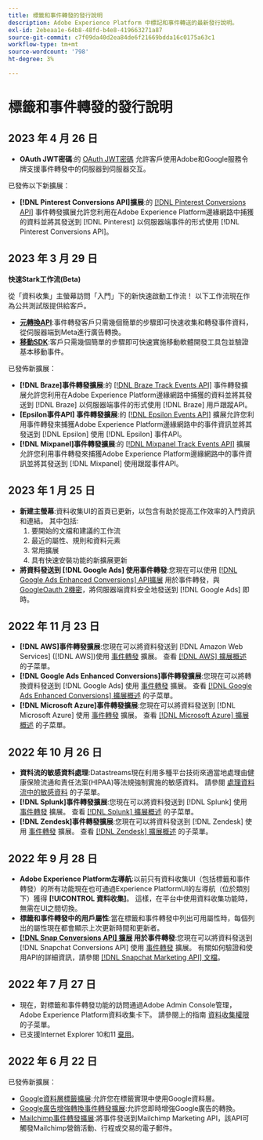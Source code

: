 ```yaml
---
title: 標籤和事件轉發的發行說明
description: Adobe Experience Platform 中標記和事件轉送的最新發行說明。
exl-id: 2ebeaa1e-64b8-48fd-b4e8-419663271a87
source-git-commit: c7f09da40d2ea84de6f21669bdda16c0175a63c1
workflow-type: tm+mt
source-wordcount: '798'
ht-degree: 3%

---
```


# 標籤和事件轉發的發行說明

## 2023 年 4 月 26 日

* **OAuth JWT密碼**:的 [OAuth JWT密碼](https://experienceleague.adobe.com/docs/experience-platform/tags/event-forwarding/secrets.html?lang=en) 允許客戶使用Adobe和Google服務令牌支援事件轉發中的伺服器到伺服器交互。

已發佈以下新擴展：

* **[!DNL Pinterest Conversions API]擴展**:的 [[!DNL Pinterest Conversions API]](https://experienceleague.adobe.com/docs/experience-platform/tags/extensions/server/pinterest/overview.html) 事件轉發擴展允許您利用在Adobe Experience Platform邊緣網路中捕獲的資料並將其發送到 [!DNL Pinterest] 以伺服器端事件的形式使用 [!DNL Pinterest Conversions API]。

## 2023 年 3 月 29 日

**快速Stark工作流(Beta)**

從「資料收集」主螢幕訪問「入門」下的新快速啟動工作流！ 以下工作流現在作為公共測試版提供給客戶。
* **[元轉換API](https://experienceleague.adobe.com/docs/experience-platform/tags/extensions/server/meta/overview.html?lang=en#quick-start)**:事件轉發客戶只需幾個簡單的步驟即可快速收集和轉發事件資料，從伺服器端到Meta進行廣告轉換。
* **[移動SDK](https://developer.adobe.com/client-sdks/documentation/)**:客戶只需幾個簡單的步驟即可快速實施移動軟體開發工具包並驗證基本移動事件。

已發佈新擴展：

* **[!DNL Braze]事件轉發擴展**:的 [[!DNL Braze Track Events API]](https://experienceleague.adobe.com/docs/experience-platform/tags/extensions/server/braze/overview.html) 事件轉發擴展允許您利用在Adobe Experience Platform邊緣網路中捕獲的資料並將其發送到 [!DNL Braze] 以伺服器端事件的形式使用 [!DNL Braze] 用戶跟蹤API。
* **[Epsilon事件API] 事件轉發擴展**:的 [[!DNL Epsilon Events API]](https://experienceleague.adobe.com/docs/experience-platform/tags/extensions/server/braze/overview.html) 擴展允許您利用事件轉發來捕獲Adobe Experience Platform邊緣網路中的事件資訊並將其發送到 [!DNL Epsilon] 使用 [!DNL Epsilon] 事件API。
* **[!DNL Mixpanel]事件轉發擴展**:的 [[!DNL Mixpanel Track Events API]](https://experienceleague.adobe.com/docs/experience-platform/tags/extensions/server/braze/overview.html) 擴展允許您利用事件轉發來捕獲Adobe Experience Platform邊緣網路中的事件資訊並將其發送到 [!DNL Mixpanel] 使用跟蹤事件API。

## 2023 年 1 月 25 日

* **新建主螢幕**:資料收集UI的首頁已更新，以包含有助於提高工作效率的入門資訊和連結。 其中包括:
   1. 要開始的文檔和建議的工作流
   1. 最近的屬性、規則和資料元素
   1. 常用擴展
   1. 具有快速安裝功能的新擴展更新
* **將資料發送到 [!DNL Google Ads] 使用事件轉發**:您現在可以使用 [[!DNL Google Ads Enhanced Conversions] API擴展](../extensions/server/google-ads-enhanced-conversions/overview.md) 用於事件轉發，與 [GoogleOauth 2機密](../ui/event-forwarding/secrets.md#google-oauth2)，將伺服器端資料安全地發送到 [!DNL Google Ads] 即時。

## 2022 年 11 月 23 日

* **[!DNL AWS]事件轉發擴展**:您現在可以將資料發送到 [!DNL Amazon Web Services] ([!DNL AWS])使用 [事件轉發](../../tags/ui/event-forwarding/overview.md) 擴展。 查看 [[!DNL AWS] 擴展概述](../../tags/extensions/server/aws/overview.md) 的子菜單。
* **[!DNL Google Ads Enhanced Conversions]事件轉發擴展**:您現在可以將轉換資料發送到 [!DNL Google Ads] 使用 [事件轉發](../../tags/ui/event-forwarding/overview.md) 擴展。 查看 [[!DNL Google Ads Enhanced Conversions] 擴展概述](../../tags/extensions/server/google-ads-enhanced-conversions/overview.md) 的子菜單。
* **[!DNL Microsoft Azure]事件轉發擴展**:您現在可以將資料發送到 [!DNL Microsoft Azure] 使用 [事件轉發](../../tags/ui/event-forwarding/overview.md) 擴展。 查看 [[!DNL Microsoft Azure] 擴展概述](../../tags/extensions/server/azure/overview.md) 的子菜單。

## 2022 年 10 月 26 日

* **資料流的敏感資料處理**:Datastreams現在利用多種平台技術來適當地處理由健康保險流通和責任法案(HIPAA)等法規強制實施的敏感資料。 請參閱 [處理資料流中的敏感資料](../../edge/datastreams/overview.md#sensitive) 的子菜單。
* **[!DNL Splunk]事件轉發擴展**:您現在可以將資料發送到 [!DNL Splunk] 使用 [事件轉發](../ui/event-forwarding/overview.md) 擴展。 查看 [[!DNL Splunk] 擴展概述](../extensions/server/splunk/overview.md) 的子菜單。
* **[!DNL Zendesk]事件轉發擴展**:您現在可以將資料發送到 [!DNL Zendesk] 使用 [事件轉發](../ui/event-forwarding/overview.md) 擴展。 查看 [[!DNL Zendesk] 擴展概述](../extensions/server/zendesk/overview.md) 的子菜單。

## 2022 年 9 月 28 日

* **Adobe Experience Platform左導航**:以前只有資料收集UI（包括標籤和事件轉發）的所有功能現在也可通過Experience PlatformUI的左導航（位於類別下）獲得 **[!UICONTROL 資料收集]**。 這樣，在平台中使用資料收集功能時，無需在UI之間切換。
* **標籤和事件轉發中的用戶屬性**:當在標籤和事件轉發中列出可用屬性時，每個列出的屬性現在都會顯示上次更新時間和更新者。
* **[[!DNL Snap Conversions API] 擴展](https://exchange.adobe.com/apps/ec/108550) 用於事件轉發**:您現在可以將資料發送到 [!DNL Snapchat Conversions API] 使用 [事件轉發](../../tags/ui/event-forwarding/overview.md) 擴展。 有關如何驗證和使用API的詳細資訊，請參閱 [[!DNL Snapchat Marketing API] 文檔](https://marketingapi.snapchat.com/docs/conversion.html)。

## 2022 年 7 月 27 日

* 現在，對標籤和事件轉發功能的訪問通過Adobe Admin Console管理，Adobe Experience Platform資料收集卡下。 請參閱上的指南 [資料收集權限](../../collection/permissions.md) 的子菜單。
* 已支援Internet Explorer 10和11 [棄用](../ie-deprecation.md)。

## 2022 年 6 月 22 日

已發佈新擴展：

* [Google資料層標籤擴展](../extensions/client/google-data-layer/overview.md):允許您在標籤實現中使用Google資料層。
* [Google廣告增強轉換事件轉發擴展](https://partners.adobe.com/exchangeprogram/experiencecloud/exchange.details.108630.html):允許您即時增強Google廣告的轉換。
* [Mailchimp事件轉發擴展](../extensions/server/mailchimp/overview.md):將事件發送到Mailchimp Marketing API，該API可觸發Mailchimp營銷活動、行程或交易的電子郵件。